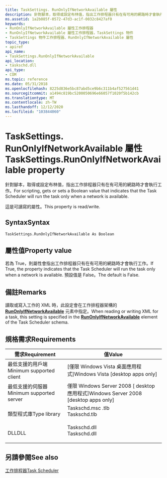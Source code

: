 ```yaml
---
title: TaskSettings. RunOnlyIfNetworkAvailable 屬性
description: 針對腳本，取得或設定布林值，指出工作排程器只有在有可用的網路時才會執行工作。
ms.assetid: 1a2b085f-0572-47d3-ac1f-0032c8427af0
keywords:
- RunOnlyIfNetworkAvailable 屬性工作排程器
- RunOnlyIfNetworkAvailable 屬性工作排程器，TaskSettings 物件
- TaskSettings 物件工作排程器、RunOnlyIfNetworkAvailable 屬性
topic_type:
- apiref
api_name:
- TaskSettings.RunOnlyIfNetworkAvailable
api_location:
- taskschd.dll
api_type:
- COM
ms.topic: reference
ms.date: 05/31/2018
ms.openlocfilehash: 8225d836e5bc87abd5ce9b6c311b4af527561d41
ms.sourcegitcommit: a1494c819bc5200050696e66057f1020f5b142cb
ms.translationtype: MT
ms.contentlocale: zh-TW
ms.lasthandoff: 12/12/2020
ms.locfileid: "103844060"
---
```

# <a name="tasksettingsrunonlyifnetworkavailable-property"></a><span data-ttu-id="17ce9-106">TaskSettings. RunOnlyIfNetworkAvailable 屬性</span><span class="sxs-lookup"><span data-stu-id="17ce9-106">TaskSettings.RunOnlyIfNetworkAvailable property</span></span>

<span data-ttu-id="17ce9-107">針對腳本，取得或設定布林值，指出工作排程器只有在有可用的網路時才會執行工作。</span><span class="sxs-lookup"><span data-stu-id="17ce9-107">For scripting, gets or sets a Boolean value that indicates that the Task Scheduler will run the task only when a network is available.</span></span>

<span data-ttu-id="17ce9-108">這是可讀寫的屬性。</span><span class="sxs-lookup"><span data-stu-id="17ce9-108">This property is read/write.</span></span>

## <a name="syntax"></a><span data-ttu-id="17ce9-109">Syntax</span><span class="sxs-lookup"><span data-stu-id="17ce9-109">Syntax</span></span>


```VB
TaskSettings.RunOnlyIfNetworkAvailable As Boolean
```



## <a name="property-value"></a><span data-ttu-id="17ce9-110">屬性值</span><span class="sxs-lookup"><span data-stu-id="17ce9-110">Property value</span></span>

<span data-ttu-id="17ce9-111">若為 True，則屬性會指出工作排程器只有在有可用的網路時才會執行工作。</span><span class="sxs-lookup"><span data-stu-id="17ce9-111">If True, the property indicates that the Task Scheduler will run the task only when a network is available.</span></span> <span data-ttu-id="17ce9-112">預設值是 False。</span><span class="sxs-lookup"><span data-stu-id="17ce9-112">The default is False.</span></span>

## <a name="remarks"></a><span data-ttu-id="17ce9-113">備註</span><span class="sxs-lookup"><span data-stu-id="17ce9-113">Remarks</span></span>

<span data-ttu-id="17ce9-114">讀取或寫入工作的 XML 時，此設定會在工作排程器架構的 [**RunOnlyIfNetworkAvailable**](taskschedulerschema-runonlyifnetworkavailable-settingstype-element.md) 元素中指定。</span><span class="sxs-lookup"><span data-stu-id="17ce9-114">When reading or writing XML for a task, this setting is specified in the [**RunOnlyIfNetworkAvailable**](taskschedulerschema-runonlyifnetworkavailable-settingstype-element.md) element of the Task Scheduler schema.</span></span>

## <a name="requirements"></a><span data-ttu-id="17ce9-115">規格需求</span><span class="sxs-lookup"><span data-stu-id="17ce9-115">Requirements</span></span>



| <span data-ttu-id="17ce9-116">需求</span><span class="sxs-lookup"><span data-stu-id="17ce9-116">Requirement</span></span> | <span data-ttu-id="17ce9-117">值</span><span class="sxs-lookup"><span data-stu-id="17ce9-117">Value</span></span> |
|-------------------------------------|-----------------------------------------------------------------------------------------|
| <span data-ttu-id="17ce9-118">最低支援的用戶端</span><span class="sxs-lookup"><span data-stu-id="17ce9-118">Minimum supported client</span></span><br/> | <span data-ttu-id="17ce9-119">\[僅限 Windows Vista 桌面應用程式\]</span><span class="sxs-lookup"><span data-stu-id="17ce9-119">Windows Vista \[desktop apps only\]</span></span><br/>                                          |
| <span data-ttu-id="17ce9-120">最低支援的伺服器</span><span class="sxs-lookup"><span data-stu-id="17ce9-120">Minimum supported server</span></span><br/> | <span data-ttu-id="17ce9-121">僅限 Windows Server 2008 \[ desktop 應用程式\]</span><span class="sxs-lookup"><span data-stu-id="17ce9-121">Windows Server 2008 \[desktop apps only\]</span></span><br/>                                    |
| <span data-ttu-id="17ce9-122">類型程式庫</span><span class="sxs-lookup"><span data-stu-id="17ce9-122">Type library</span></span><br/>             | <dl> <span data-ttu-id="17ce9-123"><dt>Taskschd.msc .tlb</dt></span><span class="sxs-lookup"><span data-stu-id="17ce9-123"><dt>Taskschd.tlb</dt></span></span> </dl> |
| <span data-ttu-id="17ce9-124">DLL</span><span class="sxs-lookup"><span data-stu-id="17ce9-124">DLL</span></span><br/>                      | <dl> <span data-ttu-id="17ce9-125"><dt>Taskschd.dll</dt></span><span class="sxs-lookup"><span data-stu-id="17ce9-125"><dt>Taskschd.dll</dt></span></span> </dl> |



## <a name="see-also"></a><span data-ttu-id="17ce9-126">另請參閱</span><span class="sxs-lookup"><span data-stu-id="17ce9-126">See also</span></span>

<dl> <dt>

[<span data-ttu-id="17ce9-127">工作排程器</span><span class="sxs-lookup"><span data-stu-id="17ce9-127">Task Scheduler</span></span>](task-scheduler-start-page.md)
</dt> </dl>

 

 





